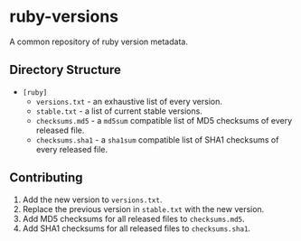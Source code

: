 # ruby-versions

A common repository of ruby version metadata.

## Directory Structure

* `[ruby]`
  * `versions.txt` - an exhaustive list of every version.
  * `stable.txt` - a list of current stable versions.
  * `checksums.md5` - a `md5sum` compatible list of MD5 checksums of every
    released file.
  * `checksums.sha1` - a `sha1sum` compatible list of SHA1 checksums of every
    released file.

## Contributing

1. Add the new version to `versions.txt`.
2. Replace the previous version in `stable.txt` with the new version.
3. Add MD5 checksums for all released files to `checksums.md5`.
4. Add SHA1 checksums for all released files to `checksums.sha1`.
